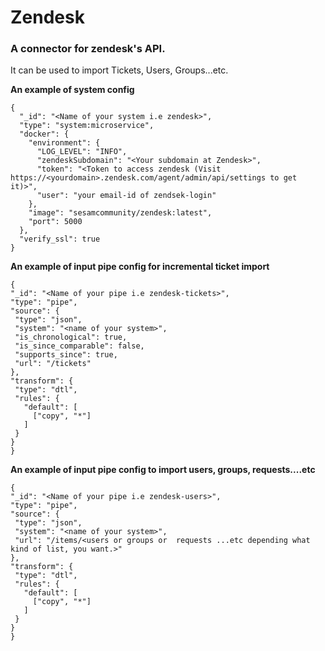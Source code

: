 # Zendesk

### A connector for zendesk's API. 

It can be used to import  Tickets, Users, Groups...etc.

**An example of system config**   
```
{
  "_id": "<Name of your system i.e zendesk>",
  "type": "system:microservice",
  "docker": {
    "environment": {
      "LOG_LEVEL": "INFO",
      "zendeskSubdomain": "<Your subdomain at Zendesk>",
      "token": "<Token to access zendesk (Visit https://<yourdomain>.zendesk.com/agent/admin/api/settings to get it)>",
      "user": "your email-id of zendsek-login"
    },
    "image": "sesamcommunity/zendesk:latest",
    "port": 5000
  },
  "verify_ssl": true
}
```
 
**An example of input pipe config for incremental ticket import**  
   ```
   {
  "_id": "<Name of your pipe i.e zendesk-tickets>",
  "type": "pipe",
  "source": {
    "type": "json",
    "system": "<name of your system>",
    "is_chronological": true,
    "is_since_comparable": false,
    "supports_since": true,
    "url": "/tickets"
  },
  "transform": {
    "type": "dtl",
    "rules": {
      "default": [
        ["copy", "*"]
      ]
    }
  }
}

```

**An example of input pipe config to import users, groups, requests....etc**  
   ```
{
  "_id": "<Name of your pipe i.e zendesk-users>",
  "type": "pipe",
  "source": {
    "type": "json",
    "system": "<name of your system>",
    "url": "/items/<users or groups or  requests ...etc depending what kind of list, you want.>"
  },
  "transform": {
    "type": "dtl",
    "rules": {
      "default": [
        ["copy", "*"]
      ]
    }
  }
}

```
